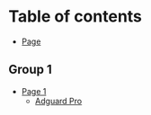 # Table of contents

* [Page](README.md)

## Group 1

* [Page 1](group-1/page-1/README.md)
  * [Adguard Pro](group-1/page-1/readme.md)
